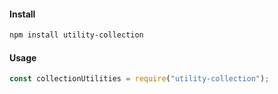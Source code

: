 #### Install
``` bash
npm install utility-collection
```

#### Usage
``` javascript
const collectionUtilities = require("utility-collection");
```